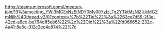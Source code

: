https://teams.microsoft.com/l/meetup-join/19%3ameeting_YWI3MGExNzEtNDY0My00YzIzLTg2YTktMzNlZjUxMGZmNjlh%40thread.v2/0?context=%7b%22Tid%22%3a%2263ce7d59-2f3e-42cd-a8cc-be764cff5eb6%22%2c%22Oid%22%3a%22fd066652-232c-4a41-8a5c-912c2ee4e874%22%7d
